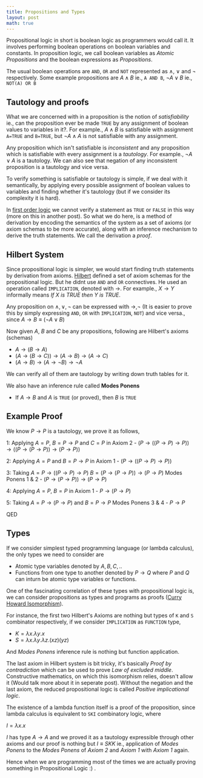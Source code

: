 ```yaml
---
title: Propositions and Types
layout: post
math: true
---
```


Propositional logic in short is boolean logic as programmers would call it. It involves performing boolean operations on boolean variables and constants. In proposition logic, we call boolean variables as *Atomic Propositions* and the boolean expressions as *Propositions*.

The usual boolean operations are `AND`, `OR` and `NOT` represented as $\wedge$, $\vee$ and $\neg$  respectively. Some example propositions are $A \wedge B$ ie., `A AND B`, $\neg A \vee B$ ie., `NOT(A) OR B`

Tautology and proofs
--------------------

What we are concerned with in a proposition is the notion of *satisfiability* 
ie., can the proposition ever be made `TRUE` by any assignment of boolean values to variables in it?. For example., $A \wedge B$ is satisfiable with assignment `A=TRUE` and `B=TRUE`, but $\neg A \wedge A$ is not satisfiable with any assignment.

Any proposition which isn't satisfiable is *inconsistent* and any proposition which is satisfiable with every assignment is a *tautology*. For example., $\neg A \vee A$ is a tautology. We can also see that negation of any inconsistent proposition is a tautology and vice versa.

To verify something is satisfiable or tautology is simple, if we deal with it semantically, by applying every possible assignment of boolean values to variables and finding whether it's tautology  (but if we consider its complexity it is hard).

In [first order logic](https://en.wikipedia.org/wiki/First-order_logic) we cannot verify a statement as `TRUE` or `FALSE` in this way (more on this in another post). So what we do here, is a method of derivation by encoding the semantics of the system as a set of axioms (or axiom schemas to be more accurate), along with an inference mechanism to derive the truth statements. We call the derivation a *proof*.

Hilbert System
--------------

Since propositional logic is simpler, we would start finding truth statements by derivation from axioms. [Hilbert](https://en.wikipedia.org/wiki/David_Hilbert) defined a set of axiom schemas for the propositional logic. But he didnt use `AND` and `OR` connectives. He used an operation called `IMPLICATION`, denoted with $\rightarrow$. For example., $X \rightarrow Y$ informally means *If X is TRUE then Y is TRUE*.

Any proposition on $\wedge , \vee, \neg$ can be expressed with $\rightarrow , \neg$ (It is easier to prove this by simply expressing `AND`, `OR` with `IMPLICATION`, `NOT`) and vice versa., since $A \rightarrow B \equiv (\neg A \vee B)$


Now given $A$, $B$ and $C$ be any propositions, following are Hilbert's axioms (schemas)

- $A \rightarrow (B \rightarrow A)$
- $(A \rightarrow (B \rightarrow C)) \rightarrow (A \rightarrow B) \rightarrow (A \rightarrow C)$
- $(A \rightarrow B) \rightarrow (A \rightarrow \neg B) \rightarrow \neg A$

We can verify all of them are tautology by writing down truth tables for it.

We also have an inference rule called **Modes Ponens**

- If $A \rightarrow B$ and $A$ is `TRUE` (or proved), then $B$ is `TRUE`

Example Proof
-------------

We know $P \rightarrow P$ is a tautology, we prove it as follows,

1: Applying $A=P$, $B= P \rightarrow P$ and $C=P$ in Axiom 2 - $(P \rightarrow ((P \rightarrow P) \rightarrow P)) \rightarrow ((P \rightarrow (P \rightarrow P)) \rightarrow (P \rightarrow P))$ 

2: Applying $A=P$ and $B=P \rightarrow P$ in  Axiom 1 - $(P \rightarrow ((P \rightarrow P) \rightarrow P))$ 

3: Taking $A=P \rightarrow ((P \rightarrow P) \rightarrow P)$ $B= (P \rightarrow (P \rightarrow P)) \rightarrow (P \rightarrow P)$  Modes Ponens 1 & 2  - $(P \rightarrow (P \rightarrow P)) \rightarrow (P \rightarrow P)$

4: Applying $A=P$, $B=P$ in  Axiom 1 - $P \rightarrow (P \rightarrow P)$ 

5: Taking $A=P \rightarrow (P \rightarrow P)$ and $B=P \rightarrow P$ Modes Ponens 3 & 4 - $P \rightarrow P$

QED

Types 
-----

If we consider simplest typed programming language (or lambda calculus), the only types we need to consider are 

- Atomic type variables denoted by $A,B,C, ..$
- Functions from one type to another denoted by $P \rightarrow Q$ where $P$ and $Q$ can inturn be atomic type variables or functions.

One of the fascinating correlation of these types with propositional logic is, we can consider propositions as types and programs as proofs ([Curry Howard Isomorphism](https://en.wikipedia.org/wiki/Curry%E2%80%93Howard_correspondence)).

For instance, the first two Hilbert's Axioms are nothing but types of `K` and `S` combinator respectively, if we consider `IMPLICATION` as `FUNCTION` type,

- $K = \lambda x.\lambda y. x$
- $S = \lambda x.\lambda y.\lambda z. (xz)(yz)$

And *Modes Ponens* inference rule is nothing but function application.

The last axiom in Hilbert system is bit tricky, it's basically *Proof by contradiction* which can be used to prove *Law of excluded middle*. Constructive mathematics, on which this isomorphism relies, doesn't allow it (Would talk more about it in seperate post). Without the negation and the last axiom, the reduced propositional logic is called *Positive implicational logic*.

The existence of a lambda function itself is a proof of the proposition, since lambda calculus is equivalent to `SKI` combinatory logic, where

$I = \lambda x.x$

$I$ has type $A \rightarrow A$ and we proved it as a tautology expressible through	 other axioms and our proof is nothing but $I \equiv SKK$ ie., application of *Modes Ponens* to the *Modes Ponens* of *Axiom 2* and *Axiom 1* with *Axiom 1* again.

Hence when we are programming most of the times we are actually proving something in Propositional Logic :) .